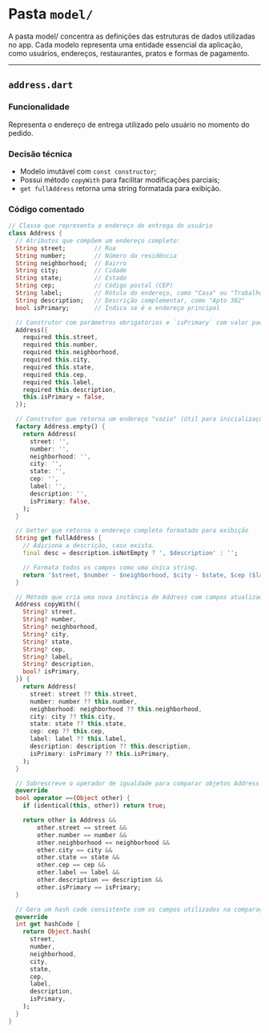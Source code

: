 # Pasta `model/`

A pasta model/ concentra as definições das estruturas de dados utilizadas no app. Cada modelo representa uma entidade essencial da aplicação, como usuários, endereços, restaurantes, pratos e formas de pagamento.

---

## `address.dart`

### Funcionalidade
Representa o endereço de entrega utilizado pelo usuário no momento do pedido.

### Decisão técnica
- Modelo imutável com `const constructor`;
- Possui método `copyWith` para facilitar modificações parciais;
- `get fullAddress` retorna uma string formatada para exibição.

### Código comentado

```dart
// Classe que representa o endereço de entrega do usuário
class Address {
  // Atributos que compõem um endereço completo:
  String street;        // Rua
  String number;        // Número da residência
  String neighborhood;  // Bairro
  String city;          // Cidade
  String state;         // Estado
  String cep;           // Código postal (CEP)
  String label;         // Rótulo do endereço, como "Casa" ou "Trabalho"
  String description;   // Descrição complementar, como "Apto 302"
  bool isPrimary;       // Indica se é o endereço principal

  // Construtor com parâmetros obrigatórios e `isPrimary` com valor padrão `false`
  Address({
    required this.street,
    required this.number,
    required this.neighborhood,
    required this.city,
    required this.state,
    required this.cep,
    required this.label,
    required this.description,
    this.isPrimary = false,
  });

  // Construtor que retorna um endereço "vazio" (útil para inicializações)
  factory Address.empty() {
    return Address(
      street: '',
      number: '',
      neighborhood: '',
      city: '',
      state: '',
      cep: '',
      label: '',
      description: '',
      isPrimary: false,
    );
  }

  // Getter que retorna o endereço completo formatado para exibição
  String get fullAddress {
    // Adiciona a descrição, caso exista.
    final desc = description.isNotEmpty ? ', $description' : '';

    // Formata todos os campos como uma única string.
    return '$street, $number - $neighborhood, $city - $state, $cep ($label)$desc';
  }

  // Método que cria uma nova instância de Address com campos atualizados opcionalmente
  Address copyWith({
    String? street,
    String? number,
    String? neighborhood,
    String? city,
    String? state,
    String? cep,
    String? label,
    String? description,
    bool? isPrimary,
  }) {
    return Address(
      street: street ?? this.street,
      number: number ?? this.number,
      neighborhood: neighborhood ?? this.neighborhood,
      city: city ?? this.city,
      state: state ?? this.state,
      cep: cep ?? this.cep,
      label: label ?? this.label,
      description: description ?? this.description,
      isPrimary: isPrimary ?? this.isPrimary,
    );
  }

  // Sobrescreve o operador de igualdade para comparar objetos Address por valor
  @override
  bool operator ==(Object other) {
    if (identical(this, other)) return true;

    return other is Address &&
        other.street == street &&
        other.number == number &&
        other.neighborhood == neighborhood &&
        other.city == city &&
        other.state == state &&
        other.cep == cep &&
        other.label == label &&
        other.description == description &&
        other.isPrimary == isPrimary;
  }

  // Gera um hash code consistente com os campos utilizados na comparação
  @override
  int get hashCode {
    return Object.hash(
      street,
      number,
      neighborhood,
      city,
      state,
      cep,
      label,
      description,
      isPrimary,
    );
  }
}

```
